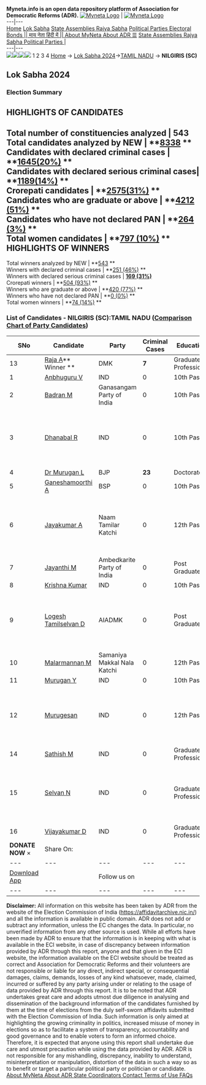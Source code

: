 **Myneta.info is an open data repository platform of Association for Democratic Reforms (ADR).**
[![Myneta Logo](https://www.myneta.info/lib/img/myneta-logo.png)](https://www.myneta.info/) | [![Myneta Logo](https://www.myneta.info/lib/img/adr-logo.png)](https://adrindia.org)  
---|---  
[Home](https://www.myneta.info/) [Lok Sabha](https://www.myneta.info/#ls "Lok Sabha") [ State Assemblies ](https://www.myneta.info/#sa "State Assemblies") [Rajya Sabha](https://www.myneta.info/#rs "Rajya Sabha") [Political Parties ](https://www.myneta.info/party "Political Parties") [ Electoral Bonds ](https://www.myneta.info/electoral_bonds "Electoral Bonds") [ || माय नेता हिंदी में || ](https://translate.google.co.in/translate?prev=hp&hl=en&js=y&u=www.myneta.info&sl=en&tl=hi&history_state0=) [ About MyNeta ](https://adrindia.org/content/about-myneta) [ About ADR ](https://adrindia.org/about-adr/who-we-are) [☰](javascript:void\(0\))
[ State Assemblies ](https://www.myneta.info/#sa "State Assemblies") [ Rajya Sabha ](https://www.myneta.info/#rs "Rajya Sabha") [ Political Parties ](https://www.myneta.info/party "Political Parties")
|   
---|---  
![](https://www.myneta.info/lib/img/banner/banner-1.png)![](https://www.myneta.info/lib/img/banner/banner-2.png)![](https://www.myneta.info/lib/img/banner/banner-3.png)![](https://www.myneta.info/lib/img/banner/banner-4.png)
1  2  3  4 
[Home](https://www.myneta.info/) → [Lok Sabha 2024](https://www.myneta.info/LokSabha2024/)→[TAMIL NADU](https://www.myneta.info/LokSabha2024/index.php?action=show_constituencies&state_id=31) → **NILGIRIS (SC)**
### 
## Lok Sabha 2024
###  Election Summary 
HIGHLIGHTS OF CANDIDATES  
---  
Total number of constituencies analyzed |  543   
Total candidates analyzed by NEW | **[8338](https://www.myneta.info/LokSabha2024/index.php?action=summary&subAction=candidates_analyzed&sort=candidate#summary) **  
Candidates with declared criminal cases | **[1645(20%)](https://www.myneta.info/LokSabha2024/index.php?action=summary&subAction=crime&sort=candidate#summary) **  
Candidates with declared serious criminal cases| **[1189(14%)](https://www.myneta.info/LokSabha2024/index.php?action=summary&subAction=serious_crime&sort=candidate#summary) **  
Crorepati candidates | **[2575(31%)](https://www.myneta.info/LokSabha2024/index.php?action=summary&subAction=crorepati&sort=candidate#summary) **  
Candidates who are graduate or above | **[4212 (51%)](https://www.myneta.info/LokSabha2024/index.php?action=summary&subAction=education&sort=candidate#summary) **  
Candidates who have not declared PAN | **[264 (3%)](https://www.myneta.info/LokSabha2024/index.php?action=summary&subAction=without_pan&sort=candidate#summary) **  
Total women candidates | **[797 (10%)](https://www.myneta.info/LokSabha2024/index.php?action=summary&subAction=women_candidate&sort=candidate#summary) **  
HIGHLIGHTS OF WINNERS  
---  
Total winners analyzed by NEW | **[543](https://www.myneta.info/LokSabha2024/index.php?action=summary&subAction=winner_analyzed&sort=candidate#summary) **  
Winners with declared criminal cases | **[251 (46%)](https://www.myneta.info/LokSabha2024/index.php?action=summary&subAction=winner_crime&sort=candidate#summary) **  
Winners with declared serious criminal cases | **[169 (31%)](https://www.myneta.info/LokSabha2024/index.php?action=summary&subAction=winner_serious_crime&sort=candidate#summary)**  
Crorepati winners | **[504 (93%)](https://www.myneta.info/LokSabha2024/index.php?action=summary&subAction=winner_crorepati&sort=candidate#summary) **  
Winners who are graduate or above | **[420 (77%)](https://www.myneta.info/LokSabha2024/index.php?action=summary&subAction=winner_education&sort=candidate#summary) **  
Winners who have not declared PAN | **[0 (0%)](https://www.myneta.info/LokSabha2024/index.php?action=summary&subAction=winner_without_pan&sort=candidate#summary) **  
Total women winners | **[74 (14%)](https://www.myneta.info/LokSabha2024/index.php?action=summary&subAction=winner_women&sort=candidate#summary) **  
### List of Candidates - NILGIRIS (SC):TAMIL NADU ([Comparison Chart of Party Candidates](https://www.myneta.info/LokSabha2024/comparisonchart.php?constituency_id=400))
SNo | Candidate| Party| Criminal Cases| Education| Age| Total Assets| Liabilities  
---|---|---|---|---|---|---|---  
13  | [Raja A](https://www.myneta.info/LokSabha2024/candidate.php?candidate_id=1167)** Winner ** | DMK | **7** | Graduate Professional| 60 | Rs 6,93,62,170 ~ 6 Crore+ | Rs 19,00,484 ~ 19 Lacs+  
1  | [Anbhuguru V](https://www.myneta.info/LokSabha2024/candidate.php?candidate_id=1169) | IND | 0 | 10th Pass| 46 | Rs 1,40,500 ~ 1 Lacs+ | Rs 0 ~   
2  | [Badran M](https://www.myneta.info/LokSabha2024/candidate.php?candidate_id=1175) | Ganasangam Party of India | 0 | 10th Pass| 60 | Rs 7,49,454 ~ 7 Lacs+ | Rs 1,00,000 ~ 1 Lacs+  
3  | [Dhanabal R](https://www.myneta.info/LokSabha2024/candidate.php?candidate_id=1166) | IND | 0 | 10th Pass| 43 | ![](https://myneta.info/image_v2.php?myneta_folder=LokSabha2024&candidate_id=1166&col=ta) | ![](https://myneta.info/image_v2.php?myneta_folder=LokSabha2024&candidate_id=1166&col=lia)  
4  | [Dr Murugan L](https://www.myneta.info/LokSabha2024/candidate.php?candidate_id=168) | BJP | **23** | Doctorate| 46 | Rs 4,28,83,400 ~ 4 Crore+ | Rs 1,20,00,000 ~ 1 Crore+  
5  | [Ganeshamoorthi A](https://www.myneta.info/LokSabha2024/candidate.php?candidate_id=1171) | BSP | 0 | 10th Pass| 41 | Rs 48,41,000 ~ 48 Lacs+ | Rs 0 ~   
6  | [Jayakumar A](https://www.myneta.info/LokSabha2024/candidate.php?candidate_id=1170) | Naam Tamilar Katchi | 0 | 12th Pass| 44 | ![](https://myneta.info/image_v2.php?myneta_folder=LokSabha2024&candidate_id=1170&col=ta) | ![](https://myneta.info/image_v2.php?myneta_folder=LokSabha2024&candidate_id=1170&col=lia)  
7  | [Jayanthi M](https://www.myneta.info/LokSabha2024/candidate.php?candidate_id=1168) | Ambedkarite Party of India | 0 | Post Graduate| 52 | Rs 3,00,000 ~ 3 Lacs+ | Rs 0 ~   
8  | [Krishna Kumar](https://www.myneta.info/LokSabha2024/candidate.php?candidate_id=1165) | IND | 0 | 10th Pass| 38 | Rs 50,000 ~ 50 Thou+ | Rs 0 ~   
9  | [Logesh Tamilselvan D](https://www.myneta.info/LokSabha2024/candidate.php?candidate_id=167) | AIADMK | 0 | Post Graduate| 40 | ![](https://myneta.info/image_v2.php?myneta_folder=LokSabha2024&candidate_id=167&col=ta) | ![](https://myneta.info/image_v2.php?myneta_folder=LokSabha2024&candidate_id=167&col=lia)  
10  | [Malarmannan M](https://www.myneta.info/LokSabha2024/candidate.php?candidate_id=1173) | Samaniya Makkal Nala Katchi | 0 | 12th Pass| 38 | Rs 3,16,223 ~ 3 Lacs+ | Rs 2,20,000 ~ 2 Lacs+  
11  | [Murugan Y](https://www.myneta.info/LokSabha2024/candidate.php?candidate_id=1164) | IND | 0 | 10th Pass| 63 | Rs 14,55,799 ~ 14 Lacs+ | Rs 0 ~   
12  | [Murugesan](https://www.myneta.info/LokSabha2024/candidate.php?candidate_id=1174) | IND | 0 | 12th Pass| 57 | ![](https://myneta.info/image_v2.php?myneta_folder=LokSabha2024&candidate_id=1174&col=ta) | ![](https://myneta.info/image_v2.php?myneta_folder=LokSabha2024&candidate_id=1174&col=lia)  
14  | [Sathish M](https://www.myneta.info/LokSabha2024/candidate.php?candidate_id=1163) | IND | 0 | Graduate Professional| 34 | Rs 16,31,500 ~ 16 Lacs+ | Rs 1,15,500 ~ 1 Lacs+  
15  | [Selvan N](https://www.myneta.info/LokSabha2024/candidate.php?candidate_id=1162) | IND | 0 | Graduate Professional| 36 | ![](https://myneta.info/image_v2.php?myneta_folder=LokSabha2024&candidate_id=1162&col=ta) | ![](https://myneta.info/image_v2.php?myneta_folder=LokSabha2024&candidate_id=1162&col=lia)  
16  | [Vijayakumar D](https://www.myneta.info/LokSabha2024/candidate.php?candidate_id=1172) | IND | 0 | Graduate Professional| 36 | Rs 13,62,000 ~ 13 Lacs+ | Rs 0 ~   
|  **DONATE NOW** × |  Share On:  | [](https://api.whatsapp.com/send?text=https%3A%2F%2Fmyneta.info%2Fpunjab2022%2Findex.php%3Faction%3Dshow_constituencies%26state_id%3D19) | [](https://www.facebook.com/sharer/sharer.php?u=https%3A%2F%2Fmyneta.info%2Fpunjab2022%2Findex.php%3Faction%3Dshow_constituencies%26state_id%3D19) | [](https://twitter.com/share?url=https%3A%2F%2Fmyneta.info%2Fpunjab2022%2Findex.php%3Faction%3Dshow_constituencies%26state_id%3D19)  
---|---|---|---|---  
| [ Download App ](https://play.google.com/store/apps/details?id=com.webrosoft.myneta1&pcampaignid=pcampaignidMKT-Other-global-all-co-prtnr-py-PartBadge-Mar2515-1) | [](https://play.google.com/store/apps/details?id=com.webrosoft.myneta1&pcampaignid=pcampaignidMKT-Other-global-all-co-prtnr-py-PartBadge-Mar2515-1) |  Follow us on  | [](https://www.facebook.com/adrindia.org/) | [](https://twitter.com/adrspeaks) | [](https://groups.google.com/g/national-election-watch?hl=en&pli=1) | [](https://www.instagram.com/adrspeaks/) | [](https://www.youtube.com/user/adrspeaks) | [](https://sharechat.com/profile/adrspeaks)  
---|---|---|---|---|---|---|---|---  
**Disclaimer:** All information on this website has been taken by ADR from the website of the Election Commission of India (https://affidavitarchive.nic.in/) and all the information is available in public domain. ADR does not add or subtract any information, unless the EC changes the data. In particular, no unverified information from any other source is used. While all efforts have been made by ADR to ensure that the information is in keeping with what is available in the ECI website, in case of discrepancy between information provided by ADR through this report, anyone and that given in the ECI website, the information available on the ECI website should be treated as correct and Association for Democratic Reforms and their volunteers are not responsible or liable for any direct, indirect special, or consequential damages, claims, demands, losses of any kind whatsoever, made, claimed, incurred or suffered by any party arising under or relating to the usage of data provided by ADR through this report. It is to be noted that ADR undertakes great care and adopts utmost due diligence in analysing and dissemination of the background information of the candidates furnished by them at the time of elections from the duly self-sworn affidavits submitted with the Election Commission of India. Such information is only aimed at highlighting the growing criminality in politics, increased misuse of money in elections so as to facilitate a system of transparency, accountability and good governance and to enable voters to form an informed choice. Therefore, it is expected that anyone using this report shall undertake due care and utmost precaution while using the data provided by ADR. ADR is not responsible for any mishandling, discrepancy, inability to understand, misinterpretation or manipulation, distortion of the data in such a way so as to benefit or target a particular political party or politician or candidate. 
[ About MyNeta ](https://adrindia.org/content/about-myneta) [ About ADR ](https://adrindia.org/about-adr/who-we-are) [ State Coordinators ](https://adrindia.org/about-adr/state-coordinators) [ Contact ](https://adrindia.org/contact-us) [ Terms of Use ](https://adrindia.org/content/adr-terms-use) [ FAQs ](https://adrindia.org/content/faqs)
